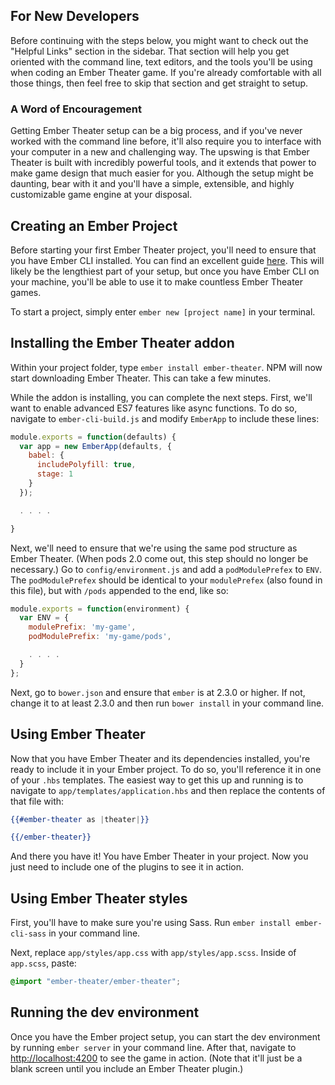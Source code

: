 ## For New Developers

Before continuing with the steps below, you might want to check out the "Helpful Links" section in the sidebar. That section will help you get oriented with the command line, text editors, and the tools you'll be using when coding an Ember Theater game. If you're already comfortable with all those things, then feel free to skip that section and get straight to setup.

### A Word of Encouragement

Getting Ember Theater setup can be a big process, and if you've never worked with the command line before, it'll also require you to interface with your computer in a new and challenging way. The upswing is that Ember Theater is built with incredibly powerful tools, and it extends that power to make game design that much easier for you. Although the setup might be daunting, bear with it and you'll have a simple, extensible, and highly customizable game engine at your disposal.

## Creating an Ember Project

Before starting your first Ember Theater project, you'll need to ensure that you have Ember CLI installed. You can find an excellent guide [here](https://guides.emberjs.com/v2.3.0/getting-started/). This will likely be the lengthiest part of your setup, but once you have Ember CLI on your machine, you'll be able to use it to make countless Ember Theater games.

To start a project, simply enter `ember new [project name]` in your terminal.

## Installing the Ember Theater addon

Within your project folder, type `ember install ember-theater`. NPM will now start downloading Ember Theater. This can take a few minutes.

While the addon is installing, you can complete the next steps. First, we'll want to enable advanced ES7 features like async functions. To do so, navigate to `ember-cli-build.js` and modify `EmberApp` to include these lines:

```js
module.exports = function(defaults) {
  var app = new EmberApp(defaults, {
    babel: {
      includePolyfill: true,
      stage: 1
    }
  });

  . . . .

}
```

Next, we'll need to ensure that we're using the same pod structure as Ember Theater. (When pods 2.0 come out, this step should no longer be necessary.) Go to `config/environment.js` and add a `podModulePrefex` to `ENV`. The `podModulePrefex` should be identical to your `modulePrefex` (also found in this file), but with `/pods` appended to the end, like so:

```js
module.exports = function(environment) {
  var ENV = {
    modulePrefix: 'my-game',
    podModulePrefix: 'my-game/pods',

    . . . .
  }
};
```

Next, go to `bower.json` and ensure that `ember` is at 2.3.0 or higher. If not, change it to at least 2.3.0 and then run `bower install` in your command line.

## Using Ember Theater

Now that you have Ember Theater and its dependencies installed, you're ready to include it in your Ember project. To do so, you'll reference it in one of your `.hbs` templates. The easiest way to get this up and running is to navigate to `app/templates/application.hbs` and then replace the contents of that file with:

```hbs
{{#ember-theater as |theater|}}

{{/ember-theater}}
```

And there you have it! You have Ember Theater in your project. Now you just need to include one of the plugins to see it in action.

## Using Ember Theater styles

First, you'll have to make sure you're using Sass. Run `ember install ember-cli-sass` in your command line.

Next, replace `app/styles/app.css` with `app/styles/app.scss`. Inside of `app.scss`, paste:

```scss
@import "ember-theater/ember-theater";
```

## Running the dev environment

Once you have the Ember project setup, you can start the dev environment by running `ember server` in your command line. After that, navigate to [http://localhost:4200](http://localhost:4200) to see the game in action. (Note that it'll just be a blank screen until you include an Ember Theater plugin.)

